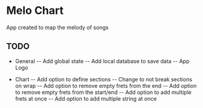 # Melo Chart

App created to map the melody of songs

## TODO

- General
-- Add global state
-- Add local database to save data
-- App Logo

- Chart
-- Add option to define sections
-- Change to not break sections on wrap
-- Add option to remove empty frets from the end
-- Add option to remove empty frets from the start/end
-- Add option to add multiple frets at once
-- Add option to add multiple string at once
